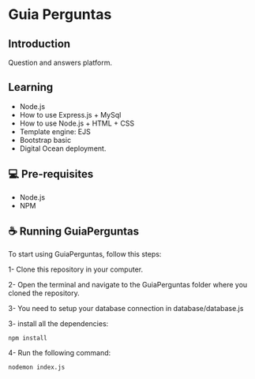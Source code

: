 # Guia Perguntas

## Introduction
Question and answers platform.

## Learning
- Node.js
- How to use Express.js + MySql
- How to use Node.js + HTML + CSS
- Template engine: EJS
- Bootstrap basic
- Digital Ocean deployment.

## 💻 Pre-requisites

- Node.js
- NPM

## ☕ Running GuiaPerguntas

To start using GuiaPerguntas, follow this steps:

1- Clone this repository in your computer.

2- Open the terminal and navigate to the GuiaPerguntas folder where you cloned the repository.

3- You need to setup your database connection in database/database.js

3- install all the dependencies:
```
npm install
```

4- Run the following command:
```
nodemon index.js
```
